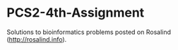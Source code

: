 # PCS2-4th-Assignment


Solutions to bioinformatics problems posted on Rosalind (http://rosalind.info).

